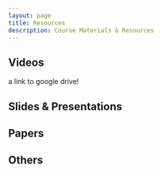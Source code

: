 ```yaml
---
layout: page
title: Resources
description: Course Materials & Resources
---
```


## Videos

a link to google drive!

## Slides & Presentations

## Papers

## Others
